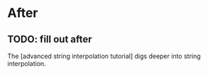 # After

## TODO: fill out after

The [advanced string interpolation tutorial] digs deeper into string interpolation.
